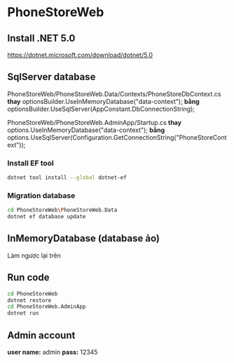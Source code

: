 # PhoneStoreWeb
## Install .NET 5.0
https://dotnet.microsoft.com/download/dotnet/5.0

## SqlServer database
PhoneStoreWeb/PhoneStoreWeb.Data/Contexts/PhoneStoreDbContext.cs
**thay** 
    optionsBuilder.UseInMemoryDatabase("data-context");
**bằng** 
    optionsBuilder.UseSqlServer(AppConstant.DbConnectionString); 

PhoneStoreWeb/PhoneStoreWeb.AdminApp/Startup.cs
**thay**
    options.UseInMemoryDatabase("data-context");
**bằng**
    options.UseSqlServer(Configuration.GetConnectionString("PhoneStoreContext"));

### Install EF tool
```bash
dotnet tool install --global dotnet-ef
```
### Migration database
```bash
cd PhoneStoreWeb\PhoneStoreWeb.Data
dotnet ef database update
```
## InMemoryDatabase (database ảo)
Làm ngược lại trên
## Run code
```bash
cd PhoneStoreWeb
dotnet restore
cd PhoneStoreWeb.AdminApp
dotnet run
```
## Admin account
**user name:** admin
**pass:** 12345
